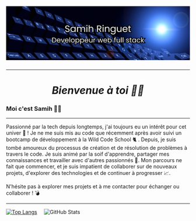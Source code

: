 #  ![cover](https://github.com/samihringuet/samihringuet/blob/main/bannersam.png)

---


<div align="center">
  <h1><strong><em> Bienvenue à toi 🧙‍♂️</em></strong></h1>
</div>

### Moi c'est Samih  🐱‍👤


---
Passionné par la tech depuis longtemps, j'ai toujours eu un intérêt pour cet univer 💾 ! Je ne me suis mis au code que récemment après avoir suivi un bootcamp de développement à la Wild Code School 🐈 .
Depuis, je suis tombé amoureux du processus de création et de résolution de problèmes à travers le code. Je suis animé par la soif d'apprendre, partager mes connaissances et travailler avec d'autres passionnés 🚀. Mon parcours ne fait que commencer, et je suis impatient de collaborer sur de nouveaux projets, d'explorer des technologies et de continuer à progresser 📈.

N'hésite pas à explorer mes projets et à me contacter pour échanger ou collaborer ! 💣

___


<div width="1000" >
  <a href="https://github.com/samihringuet/github-readme-stats">
    <img src="https://github-readme-stats.vercel.app/api/top-langs/?username=samihringuet&layout=donut&theme=aura_dark&size_weight=0.5&count_weight=0.5" alt="Top Langs" />
  </a>
  <a href="https://github.com/samihringuet/github-readme-stats">
    <img src="https://github-readme-stats.vercel.app/api?username=samihringuet&theme=aura_dark&hide=stars,issues" alt="GitHub Stats" width="400" height="220" align="right" />
  </a>
</div><!--
**samihringuet/samihringuet** is a ✨ _special_ ✨ repository because its `README.md` (this file) appears on your GitHub profile.

Here are some ideas to get you started:

- 🔭 I’m currently working on ...
- 🌱 I’m currently learning ...
- 👯 I’m looking to collaborate on ...
- 🤔 I’m looking for help with ...
- 💬 Ask me about ...
- 📫 How to reach me: ...
- 😄 Pronouns: ...
- ⚡ Fun fact: ...
-->
